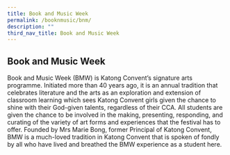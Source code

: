 ```yaml
---
title: Book and Music Week
permalink: /booknmusic/bnm/
description: ""
third_nav_title: Book and Music Week
---
```




## Book and Music Week

Book and Music Week (BMW) is Katong Convent’s signature arts programme. Initiated more than 40 years ago, it is an annual tradition that celebrates literature and the arts as an exploration and extension of classroom learning which sees Katong Convent girls given the chance to shine with their God-given talents, regardless of their CCA. All students are given the chance to be involved in the making, presenting, responding, and curating of the variety of art forms and experiences that the festival has to offer. Founded by Mrs Marie Bong, former Principal of Katong Convent, BMW is a much-loved tradition in Katong Convent that is spoken of fondly by all who have lived and breathed the BMW experience as a student here.